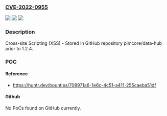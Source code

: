 ### [CVE-2022-0955](https://cve.mitre.org/cgi-bin/cvename.cgi?name=CVE-2022-0955)
![](https://img.shields.io/static/v1?label=Product&message=pimcore%2Fdata-hub&color=blue)
![](https://img.shields.io/static/v1?label=Version&message=n%2Fa&color=blue)
![](https://img.shields.io/static/v1?label=Vulnerability&message=CWE-79%20Improper%20Neutralization%20of%20Input%20During%20Web%20Page%20Generation%20('Cross-site%20Scripting')&color=brighgreen)

### Description

Cross-site Scripting (XSS) - Stored in GitHub repository pimcore/data-hub prior to 1.2.4.

### POC

#### Reference
- https://huntr.dev/bounties/708971a6-1e6c-4c51-a411-255caeba51df

#### Github
No PoCs found on GitHub currently.

